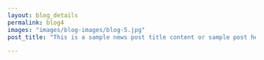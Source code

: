 ```yaml
---
layout: blog_details
permalink: blog4
images: "images/blog-images/blog-5.jpg"
post_title: "This is a sample news post title content or sample post heading."

---
```

